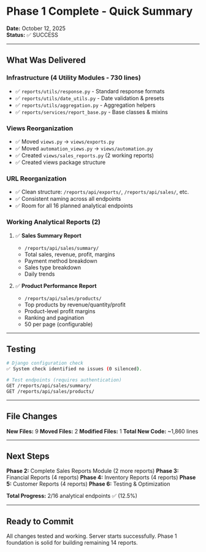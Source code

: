 # Phase 1 Complete - Quick Summary

**Date:** October 12, 2025  
**Status:** ✅ SUCCESS

---

## What Was Delivered

### Infrastructure (4 Utility Modules - 730 lines)
- ✅ `reports/utils/response.py` - Standard response formats
- ✅ `reports/utils/date_utils.py` - Date validation & presets  
- ✅ `reports/utils/aggregation.py` - Aggregation helpers
- ✅ `reports/services/report_base.py` - Base classes & mixins

### Views Reorganization
- ✅ Moved `views.py` → `views/exports.py`
- ✅ Moved `automation_views.py` → `views/automation.py`
- ✅ Created `views/sales_reports.py` (2 working reports)
- ✅ Created views package structure

### URL Reorganization  
- ✅ Clean structure: `/reports/api/exports/`, `/reports/api/sales/`, etc.
- ✅ Consistent naming across all endpoints
- ✅ Room for all 16 planned analytical endpoints

### Working Analytical Reports (2)
1. ✅ **Sales Summary Report**
   - `/reports/api/sales/summary/`
   - Total sales, revenue, profit, margins
   - Payment method breakdown
   - Sales type breakdown
   - Daily trends

2. ✅ **Product Performance Report**
   - `/reports/api/sales/products/`
   - Top products by revenue/quantity/profit
   - Product-level profit margins
   - Ranking and pagination
   - 50 per page (configurable)

---

## Testing

```bash
# Django configuration check
✅ System check identified no issues (0 silenced).

# Test endpoints (requires authentication)
GET /reports/api/sales/summary/
GET /reports/api/sales/products/
```

---

## File Changes

**New Files:** 9
**Moved Files:** 2
**Modified Files:** 1
**Total New Code:** ~1,860 lines

---

## Next Steps

**Phase 2:** Complete Sales Reports Module (2 more reports)
**Phase 3:** Financial Reports (4 reports)
**Phase 4:** Inventory Reports (4 reports)
**Phase 5:** Customer Reports (4 reports)
**Phase 6:** Testing & Optimization

**Total Progress:** 2/16 analytical endpoints ✅ (12.5%)

---

## Ready to Commit

All changes tested and working. Server starts successfully.
Phase 1 foundation is solid for building remaining 14 reports.
